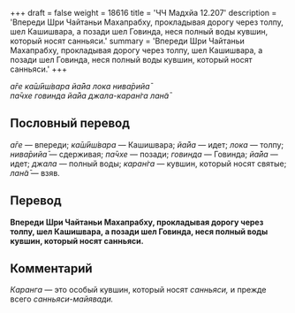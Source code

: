 +++
draft = false
weight = 18616
title = 'ЧЧ Мадхйа 12.207'
description = 'Впереди Шри Чайтаньи Махапрабху, прокладывая дорогу через толпу, шел Кашишвара, а позади шел Говинда, неся полный воды кувшин, который носят санньяси.'
summary = 'Впереди Шри Чайтаньи Махапрабху, прокладывая дорогу через толпу, шел Кашишвара, а позади шел Говинда, неся полный воды кувшин, который носят санньяси.'
+++

_а̄ге ка̄ш́ӣш́вара йа̄йа лока нива̄рийа̄  
па̄чхе говинда йа̄йа джала-каран̇га лан̃а̄_

## Пословный перевод

_а̄ге_ — впереди; _ка̄ш́ӣш́вара_ — Кашишвара; _йа̄йа_ — идет; _лока_ — толпу; _нива̄рийа̄_ — сдерживая; _па̄чхе_ — позади; _говинда_ — Говинда; _йа̄йа_ — идет; _джала_ — полный воды; _каран̇га_ — кувшин, который носят святые; _лан̃а̄_ — взяв.

## Перевод

**Впереди Шри Чайтаньи Махапрабху, прокладывая дорогу через толпу, шел Кашишвара, а позади шел Говинда, неся полный воды кувшин, который носят санньяси.**

## Комментарий

_Каранга —_ это особый кувшин, который носят _санньяси,_ и прежде всего _санньяси-майявади._
